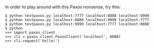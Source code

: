 In order to play around with this Paxos nonsense, try this:

    $ python testpaxos.py localhost:7777 localhost:8888 localhost:9999
    $ python testpaxos.py localhost:8888 localhost:9999 localhost:7777
    $ python testpaxos.py localhost:9999 localhost:7777 localhost:8888
    $ python
    >>> import paxos_client
    >>> cli = paxos_client.PaxosClient('localhost', 8888)
    >>> cli.request('hello!')
